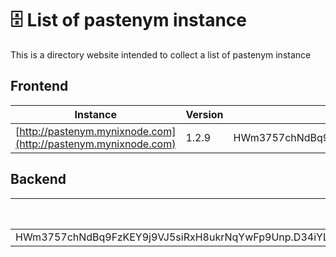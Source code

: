 # 🗄️ List of pastenym instance

This is a directory website intended to collect a list of pastenym instance

 ## Frontend

| Instance | Version | Backend nym-client |
|---|---|---|
| [http://pastenym.mynixnode.com](http://pastenym.mynixnode.com) | 1.2.9   | HWm3757chNdBq9FzKEY9j9VJ5siRxH8ukrNqYwFp9Unp.D34iYLRd5vzpCU4nZRcFVmoZpTQQMa6mws4Q65LdRosi@Fo4f4SQLdoyoGkFae5TpVhRVoXCF8UiypLVGtGjujVPf |

## Backend

| Backend nym-client id| Version | Hosted by |
|---|---|---|
| HWm3757chNdBq9FzKEY9j9VJ5siRxH8ukrNqYwFp9Unp.D34iYLRd5vzpCU4nZRcFVmoZpTQQMa6mws4Q65LdRosi@Fo4f4SQLdoyoGkFae5TpVhRVoXCF8UiypLVGtGjujVPf | 1.0.0 | - |
